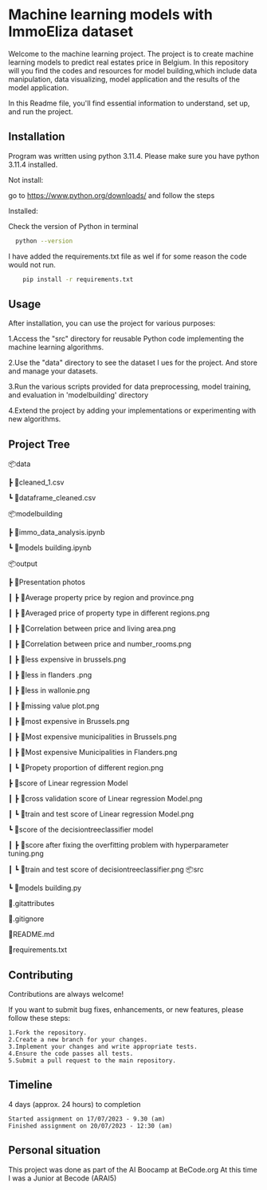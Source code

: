 

# Machine learning models with ImmoEliza dataset

Welcome to the machine learning project. The project is to create machine learning models to predict real estates price in Belgium. 
In this repository will you find the codes and resources for model building,which include data manipulation, data visualizing, model application and the results of the model application.

In this Readme file, you'll find essential information to understand, set up, and run the project.


## Installation

Program was written using python 3.11.4. Please make sure you have python 3.11.4 installed.

Not install:

go to https://www.python.org/downloads/ and follow the steps

Installed:

Check the version of Python in terminal

```bash
  python --version
```

I have added the requirements.txt file as wel if for some reason the code would not run.

```bash
    pip install -r requirements.txt
```
## Usage
After installation, you can use the project for various purposes:

   
  1.Access the "src" directory for reusable Python code implementing the machine learning algorithms.

  2.Use the "data" directory to see the dataset I ues for the project. And store and manage your datasets. 

 3.Run the various scripts provided for data preprocessing, model training, and evaluation in 'modelbuilding' directory

 4.Extend the project by adding your implementations or experimenting with new algorithms.


## Project Tree
📦data

 ┣ 📜cleaned_1.csv

 ┗ 📜dataframe_cleaned.csv

📦modelbuilding

 ┣ 📜immo_data_analysis.ipynb

 ┗ 📜models building.ipynb

📦output

 ┣ 📂Presentation photos

 ┃ ┣ 📜Average property price by region and province.png

 ┃ ┣ 📜Averaged price of property type in different regions.png

 ┃ ┣ 📜Correlation between price and living area.png

 ┃ ┣ 📜Correlation between price and number_rooms.png

 ┃ ┣ 📜less expensive in brussels.png

 ┃ ┣ 📜less in flanders .png

 ┃ ┣ 📜less in wallonie.png

 ┃ ┣ 📜missing value plot.png

 ┃ ┣ 📜most expensive in Brussels.png

 ┃ ┣ 📜Most expensive municipalities in Brussels.png

 ┃ ┣ 📜Most expensive Municipalities in Flanders.png

 ┃ ┗ 📜Propety proportion of different region.png
 

 ┣ 📂score of Linear regression Model

 ┃ ┣ 📜cross validation score of Linear regression Model.png

 ┃ ┗ 📜train and test score of Linear regression Model.png

 ┗ 📂score of the decisiontreeclassifier model

 ┃ ┣ 📜score after fixing the overfitting problem with 
 hyperparameter tuning.png

 ┃ ┗ 📜train and test score of decisiontreeclassifier.png
 📦src

 ┗ 📜models building.py

📜.gitattributes

📜.gitignore

📜README.md

📜requirements.txt

## Contributing

Contributions are always welcome!

If you want to submit bug fixes, enhancements, or new features, please follow these steps:

    1.Fork the repository.
    2.Create a new branch for your changes.
    3.Implement your changes and write appropriate tests.
    4.Ensure the code passes all tests.
    5.Submit a pull request to the main repository.

## Timeline

4 days (approx. 24 hours) to completion

    Started assignment on 17/07/2023 - 9.30 (am)
    Finished assignment on 20/07/2023 - 12:30 (am)

## Personal situation

This project was done as part of the AI Boocamp at BeCode.org At this time I was a Junior at Becode (ARAI5)
